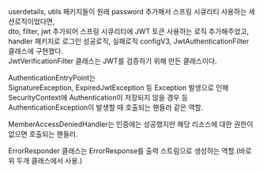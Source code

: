 userdetails, utils 패키지들이 원래 password 추가해서 스프링 시큐리티 사용하는 세션로직이었다면,  
dto, filter, jwt 추가되어 스프링 시큐리티에 JWT 토큰 사용하는 로직 추가해주었고,  
handler 패키지로 로그인 성공로직, 실패로직 configV3, JwtAuthenticationFilter 클래스에 구현했다.  
JwtVerificationFilter 클래스는 JWT를 검증하기 위해 만든 클래스이다.  
  
  
AuthenticationEntryPoint는  
SignatureException, ExpiredJwtException 등 Exception 발생으로 인해 SecurityContext에 Authentication이 저장되지 않을 경우 등  
AuthenticationException이 발생할 때 호출되는 핸들러 같은 역할.  
  
MemberAccessDeniedHandler는 인증에는 성공했지만 해당 리소스에 대한 권한이 없으면 호출되는 핸들러.  
  
ErrorResponder 클래스는 ErrorResponse를 출력 스트림으로 생성하는 역할.(바로 위 두개 클래스에서 사용.)  
